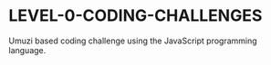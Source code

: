 # LEVEL-0-CODING-CHALLENGES
Umuzi based coding challenge using the JavaScript programming language.
